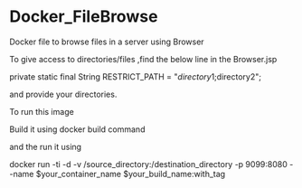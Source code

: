 # Docker_FileBrowse
Docker file to browse files in a server using Browser

To give access to directories/files ,find the below line in the Browser.jsp

private static final String RESTRICT_PATH = "$directory1;$directory2"; 

and provide your directories.

To run this image

Build it using docker build command

and the run it using 

docker run -ti -d -v /source_directory:/destination_directory  -p 9099:8080 --name $your_container_name $your_build_name:with_tag
